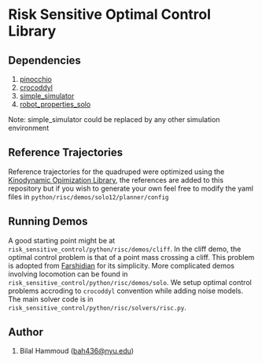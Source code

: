 
# Risk Sensitive Optimal Control Library


## Dependencies

1. [pinocchio](https://github.com/stack-of-tasks/pinocchio)
2. [crocoddyl](https://github.com/loco-3d/crocoddyl)
3. [simple_simulator](https://github.com/hammoudbilal/simple_simulator)
4. [robot_properties_solo](https://github.com/open-dynamic-robot-initiative/robot_properties_solo)


Note: simple_simulator could be replaced by any other simulation environment


## Reference Trajectories

Reference trajectories for the quadruped were optimized using the [Kinodynamic Opimization Library](https://github.com/machines-in-motion/kino_dynamic_opt), the references are added to this repository but if you wish to generate your own feel free to modify the yaml files in `python/risc/demos/solo12/planner/config`


## Running Demos

A good starting point might be at `risk_sensitive_control/python/risc/demos/cliff`. In the cliff demo, the optimal control problem is that of a point mass crossing a cliff. This problem is adopted from [Farshidian](https://arxiv.org/pdf/1512.07173.pdf) for its simplicity. More complicated demos involving locomotion can be found in `risk_sensitive_control/python/risc/demos/solo`.  We setup optimal control problems accroding to `crocoddyl` convention while adding noise models. The main solver code is in `risk_sensitive_control/python/risc/solvers/risc.py`. 

## Author 

1. Bilal Hammoud (<bah436@nyu.edu>)